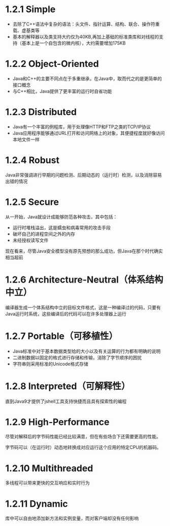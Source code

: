 # 1.2.1 Simple

- 去除了C++语法中复杂的语法：头文件、指针运算、结构、联合、操作符重载、虚基类等
- 基本的解释器以及类支持大约仅为40KB,再加上基础的标准类库和对线程的支持（基本上是一个自包含的微内核），大约需要增加175KB

# 1.2.2 Object-Oriented

- Java和C++的主要不同点在于多重继承，在Java中，取而代之的是更简单的接口概念
- 与C++相比，Java提供了更丰富的运行时自省功能

# 1.2.3 Distributed

- Java有一个丰富的例程库，用于处理像HTTP和FTP之类的TCP/IP协议
- Java应用程序能够通过URL打开和访问网络上的对象，其便捷程度就好像访问本地文件一样

# 1.2.4 Robust

Java非常强调进行早期的问题检测、后期动态的（运行时）检测，以及消除容易出错的情况

# 1.2.5 Secure

从一开始，Java就设计成能够防范各种攻击，其中包括：
- 运行时堆栈溢出，这是蠕虫和病毒常用的攻击手段
- 破坏自己的进程空间之外的内存
- 未经授权读写文件

现在看来，尽管Java安全模型没有原先预想的那么成功，但Java在那个时代确实相当超前

# 1.2.6 Architecture-Neutral（体系结构中立）

编译器生成一个体系结构中立的目标文件格式，这是一种编译过的代码，只要有Java运行时系统，这些编译后的代码可以在许多处理器上运行

# 1.2.7 Portable（可移植性）

- Java标准中对于基本数据类型给的大小以及有关运算的行为都有明确的说明
- 二进制数据以固定的格式进行存储和传输，消除了字节顺序的困扰
- 字符串则采用标准的Unicode格式存储

# 1.2.8 Interpreted（可解释性）

直到Java9才提供了jshell工具支持快捷而且具有探索性的编程

# 1.2.9 High-Performance

尽管对解释后的字节码性能已经比较满意，但在有些场合下还需要更高的性能。

字节码可以（在运行时）动态地转换成对应运行这个应用的特定CPU的机器码。

# 1.2.10 Multithreaded

多线程可以带来更快的交互响应和实时行为

# 1.2.11 Dynamic

库中可以自由地添加新方法和实例变量，而对客户端却没有任何影响
